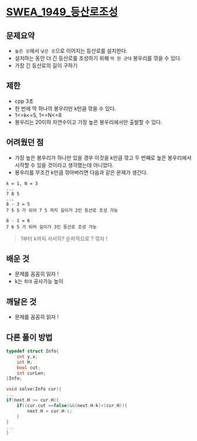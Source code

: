 # [SWEA_1949_등산로조성](https://swexpertacademy.com/main/code/problem/problemDetail.do?contestProbId=AV5PoOKKAPIDFAUq)
## 문제요약
- `높은 곳`에서 `낮은 곳`으로 이어지는 등산로를 설치한다. 
- 설치하는 동안 더 긴 등산로를 조성하기 위해 `딱 한 군데` 봉우리를 깎을 수 있다. 
- 가장 긴 등산로의 길이 구하기
## 제한
- cpp 3초
- 한 번에 딱 하나의 봉우리만 k만큼 깎을 수 있다. 
- 1<=k<=5, 1<=N<=8
- 봉우리는 20이하 자연수이고 가장 높은 봉우리에서만 출발할 수 있다. 
## 어려웠던 점
- 가장 높은 봉우리가 하나만 있을 경우 이것을 k만큼 깎고 두 번째로 높은 봉우리에서 시작할 수 있을 것이라고 생각했는데 아니었다. 
- 봉우리를 무조건 k만큼 깎아버리면 다음과 같은 문제가 생긴다. 
```
k = 1, N = 3 
...
7 8 5
...
8 - 3 = 5  
7 5 5 가 되어 7 5 까지 길이가 2인 등산로 조성 가능 

8 - 1 = 6
7 6 5 가 되어 길이가 3인 등산로 조성 가능
```
> 1부터 k까지 서서히? 순차적으로 ? 깎자 ! 
>
## 배운 것
- 문제를 꼼꼼히 읽자 ! 
- k는 `최대` 공사가능 높이 
## 깨달은 것
- 문제를 꼼꼼히 읽자 ! 
## 다른 풀이 방법 
```cpp
typedef struct Info{
    int y,x;
    int H;
    bool cut;
    int curLen;
}Info;

void solve(Info cur){
...
if(next.H >= cur.H){
    if((cur.cut ==false)&&(next.H-k)<(cur.H)){
        next.H = cur.H-1;
    }
}
...
}
```